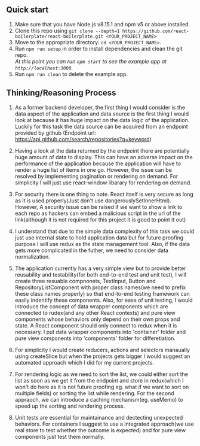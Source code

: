 ## Quick start

1.  Make sure that you have Node.js v8.15.1 and npm v5 or above installed.
2.  Clone this repo using `git clone --depth=1 https://github.com/react-boilerplate/react-boilerplate.git <YOUR_PROJECT_NAME>`
3.  Move to the appropriate directory: `cd <YOUR_PROJECT_NAME>`.<br />
4.  Run `npm run setup` in order to install dependencies and clean the git repo.<br />
    _At this point you can run `npm start` to see the example app at `http://localhost:3000`._
5.  Run `npm run clean` to delete the example app.

## Thinking/Reasoning Process
1. As a former backend developer, the first thing I would consider is the data aspect of the application and data source is the first thing I would look at because it has huge impact on the data logic of the application. Luckily for this task the data source can be acquired from an endpoint provided by github
(Endpoint url: https://api.github.com/search/repositories?q=keyword) 

2. Having a look at the data returned by the endpoint there are potentially huge amount of data to display. This can have an adverse impact on the performance of the application because the application will have to render a huge list of items in one go. However, the issue can be resolved by implementing pagination or rendering on demand. For simplicity I will just use react-window libarary for rendering on demand.

3. For security there is one thing to note. React itself is very secure as long as it is used properly(Just don't use dangerouslySetInnerHtml). However, A security issue can be raised if we want to show a link to each repo as hackers can embed a malicious script in the url of the link(although it is not required for this project it is good to point it out)

4. I understand that due to the simple data complexity of this task we could just use internal state to hold application data but for future proofing purpose I will use redux as the state management tool. Also, if the data gets more complicated in the futher, we need to consider data normalization.

5. The application currently has a very simple view but to provide better reusability and testability(for both end-to-end test and unit test), I will create three resuable compnonets, TextInput, Button and RepositoryListComponent with proper class names(we need to prefix these class names properly) so that end-to-end testing framework can easily indentify these components. Also, for ease of unit testing, I would introduce the concept of data wrapper components which are connected to rudex(and any other React contexts) and pure view components whose behaviors only depend on their own props and state. A React component should only connect to redux when it is necessary. I put data wrapper components into 'container' folder and pure view components into 'components' folder for differetiation.

6. For simplicity I would create reducers, actions and selectors manaually using createSlice but when the projects gets bigger I would suggest an automated approach which I did for my current projects.

7. For rendering logic as we need to sort the list, we could either sort the list as soon as we get it from the endpoint and store in redux(which I won't do here as it is not future proofing eg. what if we want to sort on multiple fields) or sorting the list while rendering. For the second appraoch, we can introduce a caching mechanism(eg. useMemo) to speed up the sorting and rendering process.

8. Unit tests are essential for maintainance and dectecting unexpected behaviors. For containers I suggest to use a integrated approach(we use real store to test whether the outcome is expected) and for pure view components just test them normally. 




